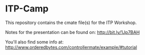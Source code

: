 # ITP-Camp
This repository contains the cmate file(s) for the ITP Workshop.

Notes for the presentation can be found on: http://bit.ly/1Jp7BAH

You'll also find some info at: http://www.orderedbytes.com/controllermate/example/#tutorial
